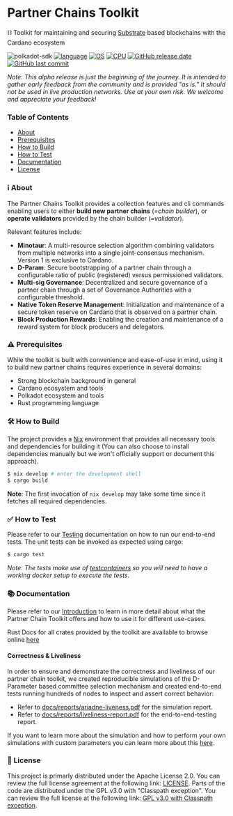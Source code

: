 # Partner Chains Toolkit

:chains: Toolkit for maintaining and securing [Substrate](https://polkadot.com/) based blockchains with the Cardano ecosystem

![polkadot-sdk](https://img.shields.io/badge/polkadot--sdk-stable2509-blue)
[![language](https://img.shields.io/badge/language-Rust-239120)]()
[![OS](https://img.shields.io/badge/OS-linux%2C%20macOS-0078D4)]()
[![CPU](https://img.shields.io/badge/CPU-x64%2C%20ARM64-FF8C00)]()
[![GitHub release date](https://img.shields.io/github/release-date/input-output-hk/partner-chains)](#)
[![GitHub last commit](https://img.shields.io/github/last-commit/input-output-hk/partner-chains)](#)

_Note_: _This alpha release is just the beginning of the journey. It is intended to gather early feedback from the community and is provided "as is." It should not be used in live production networks. Use at your own risk. We welcome and appreciate your feedback!_


### Table of Contents
  * [About](#information_source-about)
  * [Prerequisites](#warning-prerequisites)
  * [How to Build](#hammer_and_wrench-how-to-build)
  * [How to Test](#white_check_mark-how-to-test)
  * [Documentation](#books-documentation)
  * [License](#-license)

### :information_source: About

The Partner Chains Toolkit provides a collection features and cli commands enabling users to
either **build new partner chains** (_=chain builder_), or **operate validators** provided
by the chain builder (_=validator_).

Relevant features include:

* **Minotaur**: A multi-resource selection algorithm combining validators from multiple networks
into a single joint-consensus mechanism. Version 1 is exclusive to Cardano.
* **D-Param**: Secure bootstrapping of a partner chain through a configurable ratio of public (registered)
versus permissioned validators.
* **Multi-sig Governance**: Decentralized and secure governance of a partner chain through
a set of Governance Authorities with a configurable threshold.
* **Native Token Reserve Management**: Initialization and maintenance of a secure token reserve on Cardano
that is observed on a partner chain.
* **Block Production Rewards**: Enabling the creation and maintenance of a reward system for block
producers and delegators.

### :warning: Prerequisites
While the toolkit is built with convenience and ease-of-use in mind, using it to build new partner chains requires
experience in several domains:
- Strong blockchain background in general
- Cardano ecosystem and tools
- Polkadot ecosystem and tools
- Rust programming language

### :hammer_and_wrench: How to Build
The project provides a [Nix](https://nixos.org/nix) environment that provides all necessary tools
and dependencies for building it (You can also choose to install dependencies manually but we won't
officially support or document this approach).
```bash
$ nix develop # enter the development shell
$ cargo build
```
**Note**: The first invocation of `nix develop` may take some time since it fetches all required
dependencies.

### :white_check_mark: How to Test
Please refer to our [Testing](./e2e-tests/README.md) documentation on how to run our end-to-end
tests. The unit tests can be invoked as expected using cargo:
```bash
$ cargo test
```
_Note_: _The tests make use of [testcontainers](https://rust.testcontainers.org/) so you will need
to have a working docker setup to execute the tests_.

### :books: Documentation
Please refer to our [Introduction](./docs/intro.md) to learn in more detail about what the Partner
Chain Toolkit offers and how to use it for different use-cases.

Rust Docs for all crates provided by the toolkit are available to browse online [here](https://input-output-hk.github.io/partner-chains/)

#### Correctness & Liveliness
In order to ensure and demonstrate the correctness and liveliness of our partner chain toolkit, we created
reproducible simulations of the D-Parameter based committee selection mechanism and created end-to-end tests
running hundreds of nodes to inspect and assert correct behavior:

- Refer to [docs/reports/ariadne-liveness.pdf](docs/reports/ariadne-liveness.pdf) for the simulation report.
- Refer to [docs/reports/liveliness-report.pdf](docs/reports/liveliness-report.pdf) for the end-to-end-testing report.

If you want to learn more about the simulation and how to perform your own simulations with custom parameters you
can learn more about this [here](toolkit/committee-selection/selection-simulator/README.md).

### 📃 License

This project is primarly distributed under the Apache License 2.0. You can review the full license
agreement at the following link: [LICENSE](./LICENSE).
Parts of the code are distributed under the GPL v3.0 with "Classpath exception". You can review
the full license at the following link:
[GPL v3.0 with Classpath exception](./LICENSE-GPL3-with-classpath-exception).

